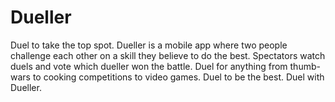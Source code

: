 # Dueller
 Duel to take the top spot. Dueller is a mobile app where two people challenge each other on a skill they believe to do the best. Spectators watch duels and vote which dueller won the battle. Duel for anything from thumb-wars to cooking competitions to video games. Duel to be the best. Duel with Dueller. 
